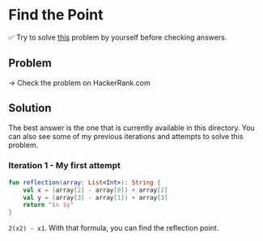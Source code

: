 # Find the Point

✅ Try to solve [this](https://www.hackerrank.com/challenges/find-point/problem?isFullScreen=true) problem by yourself before checking answers.

## Problem

-> Check the problem on HackerRank.com

## Solution

The best answer is the one that is currently available in this directory. You can also see some of my previous iterations and attempts to solve this problem.

### Iteration 1 - My first attempt

```kotlin
fun reflection(array: List<Int>): String {
    val x = (array[2] - array[0]) + array[2]
    val y = (array[3] - array[1]) + array[3]
    return "$x $y"
}
```

`2(x2) - x1`. With that formula, you can find the reflection point.
